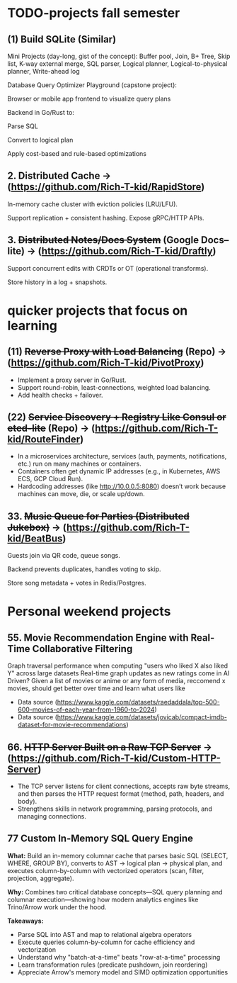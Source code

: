 # TODO-projects fall semester

## (1) Build SQLite (Similar)

Mini Projects (day-long, gist of the concept):
Buffer pool, Join, B+ Tree, Skip list, K-way external merge, SQL parser, Logical planner, Logical-to-physical planner, Write-ahead log

Database Query Optimizer Playground (capstone project):

Browser or mobile app frontend to visualize query plans

Backend in Go/Rust to:

Parse SQL

Convert to logical plan

Apply cost-based and rule-based optimizations

## 2. Distributed Cache -> (https://github.com/Rich-T-kid/RapidStore)
In-memory cache cluster with eviction policies (LRU/LFU).

Support replication + consistent hashing.
Expose gRPC/HTTP APIs.

## 3. ~~Distributed Notes/Docs System~~ (Google Docs–lite) -> (https://github.com/Rich-T-kid/Draftly)
Support concurrent edits with CRDTs or OT (operational transforms).

Store history in a log + snapshots.

# quicker projects that focus on learning

##  (11) ~~Reverse Proxy with Load Balancing~~ (Repo) -> (https://github.com/Rich-T-kid/PivotProxy)
* Implement a proxy server in Go/Rust.
* Support round-robin, least-connections, weighted load balancing.
* Add health checks + failover.

## (22) ~~Service Discovery + Registry Like Consul or etcd-lite~~ (Repo) -> (https://github.com/Rich-T-kid/RouteFinder)
* In a microservices architecture, services (auth, payments, notifications, etc.) run on many machines or containers.
* Containers often get dynamic IP addresses (e.g., in Kubernetes, AWS ECS, GCP Cloud Run).
* Hardcoding addresses (like http://10.0.0.5:8080) doesn’t work because machines can move, die, or scale up/down.

## 33. ~~Music Queue for Parties (Distributed Jukebox)~~ -> (https://github.com/Rich-T-kid/BeatBus)
Guests join via QR code, queue songs.

Backend prevents duplicates, handles voting to skip.

Store song metadata + votes in Redis/Postgres.

# Personal weekend projects

## 55. Movie Recommendation Engine with Real-Time Collaborative Filtering
Graph traversal performance when computing "users who liked X also liked Y" across large datasets
Real-time graph updates as new ratings come in
AI Driven?
Given a list of movies or anime or any form of media, reccomend x movies, should get better over time and learn what users like
* Data source (https://www.kaggle.com/datasets/raedaddala/top-500-600-movies-of-each-year-from-1960-to-2024)
* Data source (https://www.kaggle.com/datasets/jovicab/compact-imdb-dataset-for-movie-recommendations)

## 66. ~~HTTP Server Built on a Raw TCP Server~~ -> (https://github.com/Rich-T-kid/Custom-HTTP-Server)
* The TCP server listens for client connections, accepts raw byte streams, and then parses the HTTP request format (method, path, headers, and body).
* Strengthens skills in network programming, parsing protocols, and managing connections.


## 77 Custom In-Memory SQL Query Engine

**What:** Build an in-memory columnar cache that parses basic SQL (SELECT, WHERE, GROUP BY), converts to AST → logical plan → physical plan, and executes column-by-column with vectorized operators (scan, filter, projection, aggregate).

**Why:** Combines two critical database concepts—SQL query planning and columnar execution—showing how modern analytics engines like Trino/Arrow work under the hood.

**Takeaways:**
- Parse SQL into AST and map to relational algebra operators
- Execute queries column-by-column for cache efficiency and vectorization
- Understand why "batch-at-a-time" beats "row-at-a-time" processing
- Learn transformation rules (predicate pushdown, join reordering)
- Appreciate Arrow's memory model and SIMD optimization opportunities

